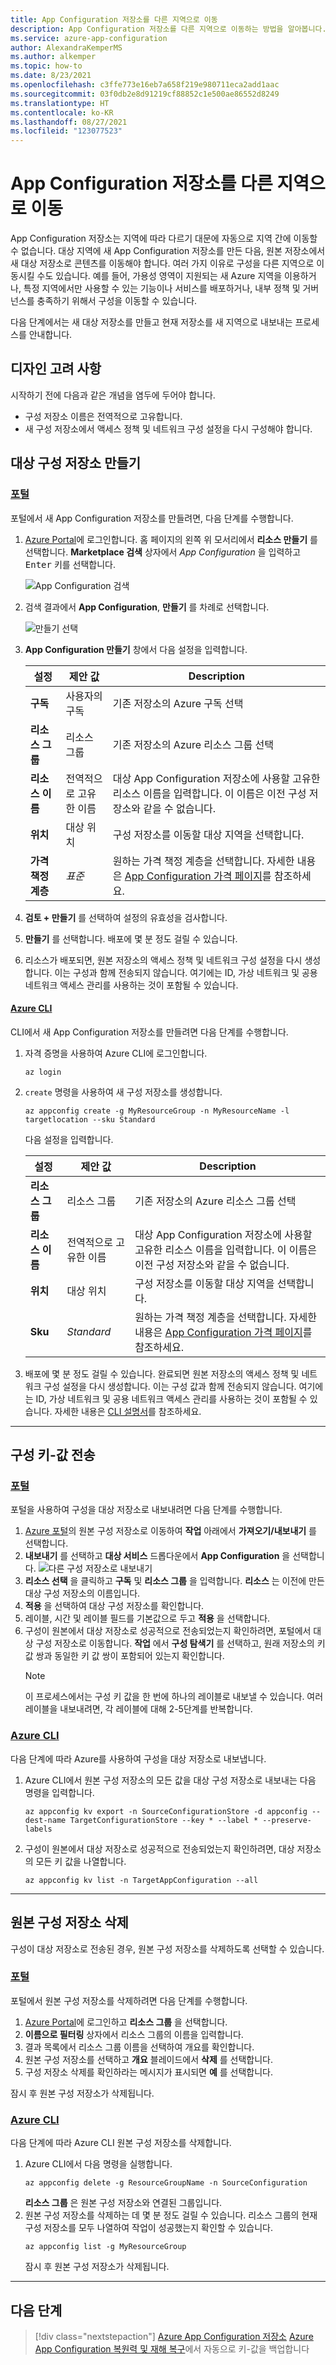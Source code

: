 ```yaml
---
title: App Configuration 저장소를 다른 지역으로 이동
description: App Configuration 저장소를 다른 지역으로 이동하는 방법을 알아봅니다.
ms.service: azure-app-configuration
author: AlexandraKemperMS
ms.author: alkemper
ms.topic: how-to
ms.date: 8/23/2021
ms.openlocfilehash: c3ffe773e16eb7a658f219e980711eca2add1aac
ms.sourcegitcommit: 03f0db2e8d91219cf88852c1e500ae86552d8249
ms.translationtype: HT
ms.contentlocale: ko-KR
ms.lasthandoff: 08/27/2021
ms.locfileid: "123077523"
---
```

# <a name="move-an-app-configuration-store-to-another-region"></a>App Configuration 저장소를 다른 지역으로 이동 

App Configuration 저장소는 지역에 따라 다르기 대문에 자동으로 지역 간에 이동할 수 없습니다. 대상 지역에 새 App Configuration 저장소를 만든 다음, 원본 저장소에서 새 대상 저장소로 콘텐츠를 이동해야 합니다. 여러 가지 이유로 구성을 다른 지역으로 이동시킬 수도 있습니다. 예를 들어, 가용성 영역이 지원되는 새 Azure 지역을 이용하거나, 특정 지역에서만 사용할 수 있는 기능이나 서비스를 배포하거나, 내부 정책 및 거버넌스를 충족하기 위해서 구성을 이동할 수 있습니다. 

다음 단계에서는 새 대상 저장소를 만들고 현재 저장소를 새 지역으로 내보내는 프로세스를 안내합니다. 

## <a name="design-considerations"></a>디자인 고려 사항

시작하기 전에 다음과 같은 개념을 염두에 두어야 합니다.

* 구성 저장소 이름은 전역적으로 고유합니다. 
* 새 구성 저장소에서 액세스 정책 및 네트워크 구성 설정을 다시 구성해야 합니다.

## <a name="create-the-target-configuration-store"></a>대상 구성 저장소 만들기

### <a name="portal"></a>[포털](#tab/portal)     
포털에서 새 App Configuration 저장소를 만들려면, 다음 단계를 수행합니다. 
1.  [Azure Portal](https://portal.azure.com)에 로그인합니다. 홈 페이지의 왼쪽 위 모서리에서 **리소스 만들기** 를 선택합니다. **Marketplace 검색** 상자에서 *App Configuration* 을 입력하고 <kbd>Enter</kbd> 키를 선택합니다. 

    ![App Configuration 검색](../../includes/media/azure-app-configuration-create/azure-portal-search.png)
1. 검색 결과에서 **App Configuration**, **만들기** 를 차례로 선택합니다.

    ![만들기 선택](../../includes/media/azure-app-configuration-create/azure-portal-app-configuration-create.png)
1. **App Configuration 만들기** 창에서 다음 설정을 입력합니다.
    
    | 설정 | 제안 값 | Description |
    |---|---|---|
    | **구독** | 사용자의 구독 | 기존 저장소의 Azure 구독 선택 |
    | **리소스 그룹** | 리소스 그룹 | 기존 저장소의 Azure 리소스 그룹 선택 |
    | **리소스 이름** | 전역적으로 고유한 이름 | 대상 App Configuration 저장소에 사용할 고유한 리소스 이름을 입력합니다. 이 이름은 이전 구성 저장소와 같을 수 없습니다. |
    | **위치** | 대상 위치 | 구성 저장소를 이동할 대상 지역을 선택합니다. |
    | **가격 책정 계층** | *표준* | 원하는 가격 책정 계층을 선택합니다. 자세한 내용은 [App Configuration 가격 페이지](https://azure.microsoft.com/pricing/details/app-configuration)를 참조하세요. |
1. **검토 + 만들기** 를 선택하여 설정의 유효성을 검사합니다.
1. **만들기** 를 선택합니다. 배포에 몇 분 정도 걸릴 수 있습니다.
1. 리소스가 배포되면, 원본 저장소의 액세스 정책 및 네트워크 구성 설정을 다시 생성합니다. 이는 구성과 함께 전송되지 않습니다. 여기에는 ID, 가상 네트워크 및 공용 네트워크 액세스 관리를 사용하는 것이 포함될 수 있습니다. 
    
#### <a name="azure-cli"></a>[Azure CLI](#tab/azcli)
CLI에서 새 App Configuration 저장소를 만들려면 다음 단계를 수행합니다. 
1. 자격 증명을 사용하여 Azure CLI에 로그인합니다.
    ```azurecli
    az login
    ```
1. `create` 명령을 사용하여 새 구성 저장소를 생성합니다.
    ```azurecli
    az appconfig create -g MyResourceGroup -n MyResourceName -l targetlocation --sku Standard 
    ```
    다음 설정을 입력합니다.

    | 설정 | 제안 값 | Description |
    |---|---|---|
    | **리소스 그룹** | 리소스 그룹 | 기존 저장소의 Azure 리소스 그룹 선택 |
    | **리소스 이름** | 전역적으로 고유한 이름 | 대상 App Configuration 저장소에 사용할 고유한 리소스 이름을 입력합니다. 이 이름은 이전 구성 저장소와 같을 수 없습니다. |
    | **위치** | 대상 위치 | 구성 저장소를 이동할 대상 지역을 선택합니다. |
    | **Sku** | *Standard* | 원하는 가격 책정 계층을 선택합니다. 자세한 내용은 [App Configuration 가격 페이지](https://azure.microsoft.com/pricing/details/app-configuration)를 참조하세요. |
1. 배포에 몇 분 정도 걸릴 수 있습니다. 완료되면 원본 저장소의 액세스 정책 및 네트워크 구성 설정을 다시 생성합니다. 이는 구성 값과 함께 전송되지 않습니다. 여기에는 ID, 가상 네트워크 및 공용 네트워크 액세스 관리를 사용하는 것이 포함될 수 있습니다. 자세한 내용은 [CLI 설명서](./cli-samples.md)를 참조하세요.
---

## <a name="transfer-your-configuration-key-values"></a>구성 키-값 전송  

### <a name="portal"></a>[포털](#tab/portal)
포털을 사용하여 구성을 대상 저장소로 내보내려면 다음 단계를 수행합니다.
1. [Azure 포털](https://portal.azure.com)의 원본 구성 저장소로 이동하여 **작업** 아래에서 **가져오기/내보내기** 를 선택합니다.
1. **내보내기** 를 선택하고 **대상 서비스** 드롭다운에서 **App Configuration** 을 선택합니다. 
    ![다른 구성 저장소로 내보내기](media/export-to-config-store.png)
1. **리소스 선택** 을 클릭하고 **구독** 및 **리소스 그룹** 을 입력합니다. **리소스** 는 이전에 만든 대상 구성 저장소의 이름입니다. 
1. **적용** 을 선택하여 대상 구성 저장소를 확인합니다. 
1. 레이블, 시간 및 레이블 필드를 기본값으로 두고 **적용** 을 선택합니다. 
1. 구성이 원본에서 대상 저장소로 성공적으로 전송되었는지 확인하려면, 포털에서 대상 구성 저장소로 이동합니다. **작업** 에서 **구성 탐색기** 를 선택하고, 원래 저장소의 키 값 쌍과 동일한 키 값 쌍이 포함되어 있는지 확인합니다. 
    > [!NOTE]
    > 이 프로세스에서는 구성 키 값을 한 번에 하나의 레이블로 내보낼 수 있습니다. 여러 레이블을 내보내려면, 각 레이블에 대해 2-5단계를 반복합니다. 

### <a name="azure-cli"></a>[Azure CLI](#tab/azcli)
다음 단계에 따라 Azure를 사용하여 구성을 대상 저장소로 내보냅니다.
1. Azure CLI에서 원본 구성 저장소의 모든 값을 대상 구성 저장소로 내보내는 다음 명령을 입력합니다. 
    ```azurecli
    az appconfig kv export -n SourceConfigurationStore -d appconfig --dest-name TargetConfigurationStore --key * --label * --preserve-labels
    ```
1. 구성이 원본에서 대상 저장소로 성공적으로 전송되었는지 확인하려면, 대상 저장소의 모든 키 값을 나열합니다. 
    ```azurecli
    az appconfig kv list -n TargetAppConfiguration --all
    ```
---
## <a name="delete-your-source-configuration-store"></a>원본 구성 저장소 삭제 

구성이 대상 저장소로 전송된 경우, 원본 구성 저장소를 삭제하도록 선택할 수 있습니다. 

### <a name="portal"></a>[포털](#tab/portal)
포털에서 원본 구성 저장소를 삭제하려면 다음 단계를 수행합니다.
1. [Azure Portal](https://portal.azure.com)에 로그인하고 **리소스 그룹** 을 선택합니다.
1. **이름으로 필터링** 상자에서 리소스 그룹의 이름을 입력합니다. 
1. 결과 목록에서 리소스 그룹 이름을 선택하여 개요를 확인합니다.
1. 원본 구성 저장소를 선택하고 **개요** 블레이드에서 **삭제** 를 선택합니다. 
1. 구성 저장소 삭제를 확인하라는 메시지가 표시되면 **예** 를 선택합니다.

잠시 후 원본 구성 저장소가 삭제됩니다.

### <a name="azure-cli"></a>[Azure CLI](#tab/azcli)
다음 단계에 따라 Azure CLI 원본 구성 저장소를 삭제합니다.
1. Azure CLI에서 다음 명령을 실행합니다. 
    ```azurecli
    az appconfig delete -g ResourceGroupName -n SourceConfiguration
    ```
    **리소스 그룹** 은 원본 구성 저장소와 연결된 그룹입니다. 
1. 원본 구성 저장소를 삭제하는 데 몇 분 정도 걸릴 수 있습니다. 리소스 그룹의 현재 구성 저장소를 모두 나열하여 작업이 성공했는지 확인할 수 있습니다. 
    ```azurecli
    az appconfig list -g MyResourceGroup
    ```
    잠시 후 원본 구성 저장소가 삭제됩니다.

---
## <a name="next-steps"></a>다음 단계

> [!div class="nextstepaction"]
> [Azure App Configuration 저장소](./howto-move-resource-between-regions.md)
>[Azure App Configuration 복원력 및 재해 복구](./concept-disaster-recovery.md)에서 자동으로 키-값을 백업합니다
